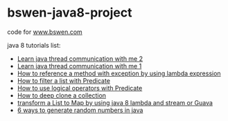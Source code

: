 # bswen-java8-project
code for www.bswen.com 
  

java 8 tutorials list:
- [Learn java thread communication with me 2](http://www.bswen.com/2018/05/java-Learn-java-thread-communication-with-me-2.html)
- [Learn java thread communication with me 1](http://www.bswen.com/2018/05/java-Learn-java-thread-communication-with-me-1.html)
- [How to reference a method with exception by using lambda expression](http://www.bswen.com/2018/05/java-FunctionInterface-and-method-with-Exception.html)
- [How to filter a list with Predicate](http://www.bswen.com/2018/05/java-filters-of-List-by-using-Predicate.html)
- [How to use logical operators with Predicate](http://www.bswen.com/2018/05/java-How-to-use-logical-operators-with-Predicate.html)
- [How to deep clone a collection](http://www.bswen.com/2018/05/java-How-to-deep-copy-or-shadow-copy-a-collection(List-Set-Map).html)
- [transform a List to Map by using java 8 lambda and stream or Guava](http://www.bswen.com/2018/05/java-How-to-transform-a-List-to-Map-by-using-java-8-lambda-and-stream.html)
- [6 ways to generate random numbers in java](http://www.bswen.com/2018/05/java-6-ways-to-generate-random-numbers-in-java.html)
